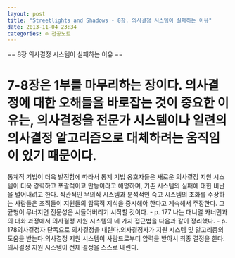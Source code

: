 ```yaml
---
layout: post
title: "Streetlights and Shadows - 8장. 의사결정 시스템이 실패하는 이유"
date: 2013-11-04 23:34
categories: ⊙ 전공노트
---
```


== 8장 의사결정 시스템이 실패하는 이유 ==
# 7-8장은 1부를 마무리하는 장이다. 의사결정에 대한 오해들을 바로잡는 것이 중요한 이유는, 의사결정을 전문가 시스템이나 일련의 의사결정 알고리즘으로 대체하려는 움직임이 있기 때문이다. 
통계적 기법이 더욱 발전함에 따라서 통계 기법 옹호자들은 새로운 의사결정 지원 시스템이 더욱 강력하고 포괄적이고 만능이라고 해명하며, 기존 시스템의 실패에 대한 비난을 털어내려고 한다. 직관적인 무의식 시스템과 분석적인 숙고 시스템의 조화를 주장하는 사람들은 조직들이 지원들의 암묵적 지식을 중시해야 한다고 계속해서 주장한다. 그 균형이 무너지면 전문성은 시들어버리기 시작할 것이다. - p. 177
나는 대니얼 카너먼과의 대화 과정에서 의사결정 지원 시스템의 네 가지 접근법을 다음과 같이 정리했다. - p. 178의사결정자 단독으로 의사결정을 내린다.의사결정자가 지원 시스템 및 알고리즘의 도움을 받는다.의사결정 지원 시스템이 사람드로부터 압력을 받아서 최종 결정을 한다.의사결정 지원 시스템이 전체 결정을 스스로 내린다.

       
